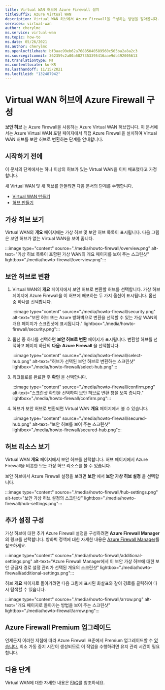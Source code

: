 ```yaml
---
title: Virtual WAN 허브에 Azure Firewall 설치
titleSuffix: Azure Virtual WAN
description: Virtual WAN 허브에서 Azure Firewall을 구성하는 방법을 알아봅니다.
services: virtual-wan
author: cherylmc
ms.service: virtual-wan
ms.topic: how-to
ms.date: 05/26/2021
ms.author: cherylmc
ms.openlocfilehash: bf3aae99eb62a76885040589560c505ba2a8a2c3
ms.sourcegitcommit: 362359c2a00a6827353395416aae9db492005613
ms.translationtype: MT
ms.contentlocale: ko-KR
ms.lasthandoff: 11/15/2021
ms.locfileid: "132487942"
---
```

# <a name="configure-azure-firewall-in-a-virtual-wan-hub"></a>Virtual WAN 허브에 Azure Firewall 구성

**보안 허브** 는 Azure Firewall을 사용하는 Azure Virtual WAN 허브입니다. 이 문서에서는 Azure Virtual WAN 포털 페이지에서 직접 Azure Firewall을 설치하여 Virtual WAN 허브를 보안 허브로 변환하는 단계를 안내합니다.

## <a name="before-you-begin"></a>시작하기 전에

이 문서의 단계에서는 하나 이상의 허브가 있는 Virtual WAN을 이미 배포했다고 가정합니다.

새 Virtual WAN 및 새 허브를 만들려면 다음 문서의 단계를 수행합니다.

* [Virtual WAN 만들기](virtual-wan-site-to-site-portal.md#openvwan)
* [허브 만들기](virtual-wan-site-to-site-portal.md#hub)

## <a name="view-virtual-hubs"></a>가상 허브 보기

Virtual WAN의 **개요** 페이지에는 가상 허브 및 보안 허브 목록이 표시됩니다. 다음 그림은 보안 허브가 없는 Virtual WAN을 보여 줍니다.

:::image type="content" source="./media/howto-firewall/overview.png" alt-text="가상 허브 목록이 포함된 가상 WAN의 개요 페이지를 보여 주는 스크린샷" lightbox="./media/howto-firewall/overview.png":::

## <a name="convert-to-secured-hub"></a>보안 허브로 변환

1. Virtual WAN의 **개요** 페이지에서 보안 허브로 변환할 허브를 선택합니다. 가상 허브 페이지에 Azure Firewall을 이 허브에 배포하는 두 가지 옵션이 표시됩니다. 옵션 중 하나를 선택합니다.

   :::image type="content" source="./media/howto-firewall/security.png" alt-text="보안 허브 또는 Azure 방화벽으로 변환을 선택할 수 있는 가상 WAN의 개요 페이지가 스크린샷에 표시됩니다." lightbox="./media/howto-firewall/security.png":::

1. 옵션 중 하나를 선택하면 **보안 허브로 변환** 페이지가 표시됩니다. 변환할 허브를 선택하고 페이지 하단의 **다음: Azure Firewall** 을 선택합니다.

   :::image type="content" source="./media/howto-firewall/select-hub.png" alt-text="허브가 선택된 보안 허브로 변환하는 스크린샷" lightbox="./media/howto-firewall/select-hub.png":::
1. 워크플로를 완료한 후 **확인** 을 선택합니다.

   :::image type="content" source="./media/howto-firewall/confirm.png" alt-text="스크린샷 확인을 선택하여 보안 허브로 변환 창을 보여 줍니다." lightbox="./media/howto-firewall/confirm.png":::
1. 허브가 보안 허브로 변환되면 Virtual WAN **개요** 페이지에서 볼 수 있습니다.

   :::image type="content" source="./media/howto-firewall/secured-hub.png" alt-text="보안 허브를 보여 주는 스크린샷" lightbox="./media/howto-firewall/secured-hub.png":::

## <a name="view-hub-resources"></a>허브 리소스 보기

Virtual WAN **개요** 페이지에서 보안 허브를 선택합니다. 허브 페이지에서 Azure Firewall을 비롯한 모든 가상 허브 리소스를 볼 수 있습니다.

보안 허브에서 Azure Firewall 설정을 보려면 **보안** 에서 **보안 가상 허브 설정** 을 선택합니다.

:::image type="content" source="./media/howto-firewall/hub-settings.png" alt-text="보안 가상 허브 설정의 스크린샷" lightbox="./media/howto-firewall/hub-settings.png":::

## <a name="configure-additional-settings"></a>추가 설정 구성

가상 허브에 대한 추가 Azure Firewall 설정을 구성하려면 **Azure Firewall Manager** 의 링크를 선택합니다. 방화벽 정책에 대한 자세한 내용은 [Azure Firewall Manager](../firewall-manager/secure-cloud-network.md#create-a-firewall-policy-and-secure-your-hub)를 참조하세요.

:::image type="content" source="./media/howto-firewall/additional-settings.png" alt-text="Azure Firewall Manager에서 이 보안 가상 허브에 대한 보안 공급자 경로 설정 관리가 선택된 개요의 스크린샷" lightbox="./media/howto-firewall/additional-settings.png":::

허브 **개요** 페이지로 돌아가려면 다음 그림에 표시된 화살표와 같이 경로를 클릭하여 다시 탐색할 수 있습니다.

:::image type="content" source="./media/howto-firewall/arrow.png" alt-text="개요 페이지로 돌아가는 방법을 보여 주는 스크린샷" lightbox="./media/howto-firewall/arrow.png":::

## <a name="upgrade-to-azure-firewall-premium"></a>Azure Firewall Premium 업그레이드
언제든지 이러한 지침에 따라 Azure Firewall 표준에서 Premium 업그레이드할 수 [있습니다.](https://docs.microsoft.com/azure/firewall/premium-migrate#migrate-a-secure-hub-firewall) 최소 가동 중지 시간이 생성되므로 이 작업을 수행하려면 유지 관리 시간이 필요합니다. 

## <a name="next-steps"></a>다음 단계

Virtual WAN에 대한 자세한 내용은 [FAQ](virtual-wan-faq.md)를 참조하세요.
